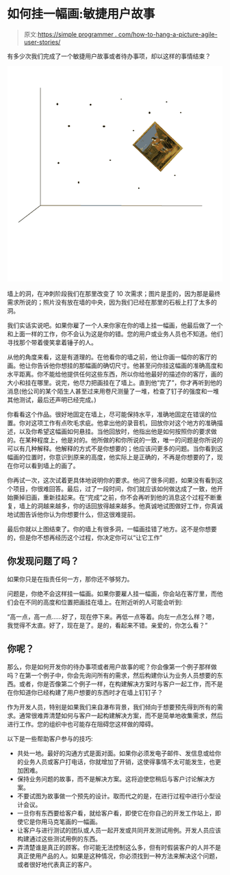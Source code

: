 # 如何挂一幅画:敏捷用户故事

> 原文:[https://simple programmer . com/how-to-hang-a-picture-agile-user-stories/](https://simpleprogrammer.com/how-to-hang-a-picture-agile-user-stories/)

有多少次我们完成了一个敏捷用户故事或者待办事项，却以这样的事情结束？



![](img/8fd50a4fa097ee80e241cbbe7b8c56e3.png "Hang Picture Wrong.egg_91dba")



墙上的洞，在冲刺阶段我们在那里改变了 10 次需求；图片是歪的，因为那是最终需求所说的；照片没有放在墙的中央，因为我们已经在那里的石板上打了太多的洞。

我们实话实说吧。如果你雇了一个人来你家在你的墙上挂一幅画，他最后做了一个和上面一样的工作，你不会认为这是你的错。您的用户或业务人员也不知道。他们寻找那个带着傻笑拿着锤子的人。

从他的角度来看，这是有道理的。在他看你的墙之前，他让你画一幅你的客厅的画。他让你告诉他你想挂的那幅画的确切尺寸。他甚至问你挂这幅画的准确高度和水平距离。你不能给他提供任何这些东西，所以你给他最好的描述你的客厅，画的大小和挂在哪里。说完，他尽力把画挂在了墙上。直到他“完了”，你才再听到他的消息(他公司的某个陌生人甚至过来用卷尺测量了一堆，检查了钉子的强度和一堆其他测试，最后还声明已经完成。)

你看看这个作品。很好地固定在墙上，尽可能保持水平，准确地固定在错误的位置。你对这项工作有点吹毛求疵。他拿出他的录音机，回放你对这个地方的准确描述，以及你希望这幅画如何悬挂。当他回放时，他指出他是如何按照你的要求做的。在某种程度上，他是对的。他所做的和你所说的一致，唯一的问题是你所说的可以有几种解释。他解释的方式不是你想要的；他应该问更多的问题。当你看到这幅画的位置时，你意识到原来的高度，他实际上是正确的，不再是你想要的了，现在你可以看到墙上的画了。

你再试一次，这次试着更具体地说明你的要求。他问了很多问题，如果没有看到这个项目，你很难回答。最后，过了一段时间，你们就应该如何做达成了一致，他开始撕掉旧画，重新挂起来。在“完成”之前，你不会再听到他的消息这个过程不断重复，墙上的洞越来越多，你的话回放得越来越多。他真诚地试图做好工作，你真诚地试图告诉他你认为你想要什么，但这很难提前。

最后你就以上图结束了。你的墙上有很多洞，一幅画挂错了地方。这不是你想要的，但是你不想再经历这个过程，你决定你可以“让它工作”

## 你发现问题了吗？

如果你只是在指责任何一方，那你还不够努力。

问题是，你绝不会这样挂一幅画。如果你要雇人挂一幅画，你会站在客厅里，而他们会在不同的高度和位置把画挂在墙上。在附近听的人可能会听到:

“高一点，高一点……好了，现在停下来。再低一点等着。向左一点怎么样？嗯，我觉得不太直。好了，现在是了。是的，看起来不错。亲爱的，你怎么看？”

## 你呢？

那么，你是如何开发你的待办事项或者用户故事的呢？你会像第一个例子那样做吗？在第一个例子中，你会先询问所有的需求，然后构建你认为业务人员想要的东西。或者，你是否像第二个例子一样，在构建解决方案时与客户一起工作，而不是在你知道你已经构建了用户想要的东西时才在墙上钉钉子？

作为开发人员，特别是如果我们来自瀑布背景，我们倾向于想要预先得到所有的需求。通常很难弄清楚如何与客户一起构建解决方案，而不是简单地收集需求，然后进行工作。您的组织中也可能存在阻碍您这样做的障碍。

以下是一些帮助客户参与的技巧:

*   共处一地。最好的沟通方式是面对面。如果你必须发电子邮件、发信息或给你的业务人员或客户打电话，你就增加了开销，这使得事情不太可能发生，也更加困难。
*   保持业务问题的故事，而不是解决方案。这将迫使您稍后与客户讨论解决方案。
*   不要试图为故事做一个预先的设计。取而代之的是，在进行过程中进行小型设计会议。
*   一旦你有东西要给客户看，就给客户看，即使它在你自己的开发工作站上，即使它是你用马克笔画的一幅画。
*   让客户与进行测试的团队或人员一起开发或共同开发测试用例。开发人员应该构建通过这些测试用例的东西。
*   弄清楚谁是真正的顾客。你可能无法控制这么多，但有时假装客户的人并不是真正使用产品的人。如果是这种情况，你必须找到一种方法来解决这个问题，或者很好地代表真正的客户。